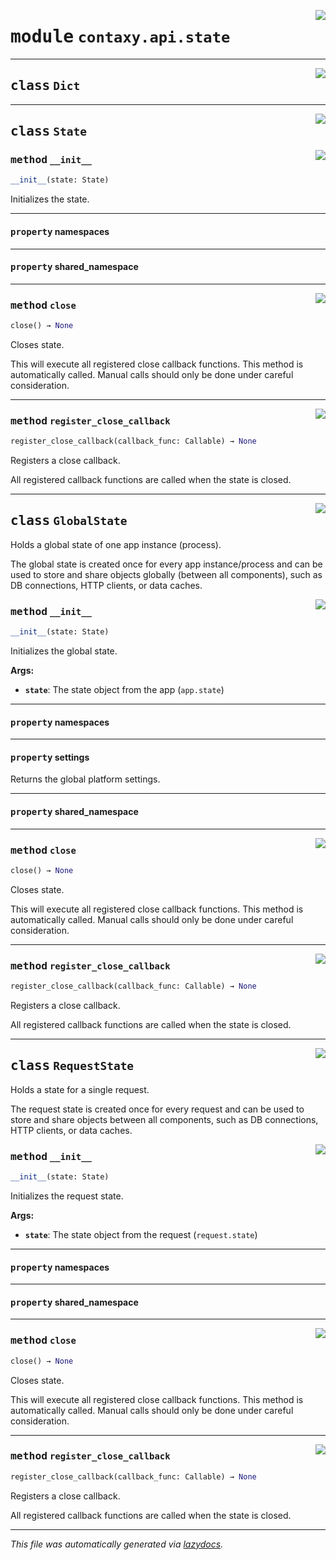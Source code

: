 <!-- markdownlint-disable -->

<a href="https://github.com/ml-tooling/contaxy/blob/main/backend/src/contaxy/api/state.py#L0"><img align="right" style="float:right;" src="https://img.shields.io/badge/-source-cccccc?style=flat-square"></a>

# <kbd>module</kbd> `contaxy.api.state`






---

<a href="https://github.com/ml-tooling/contaxy/blob/main/backend/src/contaxy/api/state.py#L10"><img align="right" style="float:right;" src="https://img.shields.io/badge/-source-cccccc?style=flat-square"></a>

## <kbd>class</kbd> `Dict`








---

<a href="https://github.com/ml-tooling/contaxy/blob/main/backend/src/contaxy/api/state.py#L16"><img align="right" style="float:right;" src="https://img.shields.io/badge/-source-cccccc?style=flat-square"></a>

## <kbd>class</kbd> `State`




<a href="https://github.com/ml-tooling/contaxy/blob/main/backend/src/contaxy/api/state.py#L19"><img align="right" style="float:right;" src="https://img.shields.io/badge/-source-cccccc?style=flat-square"></a>

### <kbd>method</kbd> `__init__`

```python
__init__(state: State)
```

Initializes the state. 


---

#### <kbd>property</kbd> namespaces





---

#### <kbd>property</kbd> shared_namespace







---

<a href="https://github.com/ml-tooling/contaxy/blob/main/backend/src/contaxy/api/state.py#L66"><img align="right" style="float:right;" src="https://img.shields.io/badge/-source-cccccc?style=flat-square"></a>

### <kbd>method</kbd> `close`

```python
close() → None
```

Closes state. 

This will execute all registered close callback functions. This method is automatically called. Manual calls should only be done under careful consideration. 

---

<a href="https://github.com/ml-tooling/contaxy/blob/main/backend/src/contaxy/api/state.py#L59"><img align="right" style="float:right;" src="https://img.shields.io/badge/-source-cccccc?style=flat-square"></a>

### <kbd>method</kbd> `register_close_callback`

```python
register_close_callback(callback_func: Callable) → None
```

Registers a close callback. 

All registered callback functions are called when the state is closed. 


---

<a href="https://github.com/ml-tooling/contaxy/blob/main/backend/src/contaxy/api/state.py#L78"><img align="right" style="float:right;" src="https://img.shields.io/badge/-source-cccccc?style=flat-square"></a>

## <kbd>class</kbd> `GlobalState`
Holds a global state of one app instance (process). 

The global state is created once for every app instance/process and can be used to store and share objects globally (between all components), such as DB connections, HTTP clients, or data caches. 

<a href="https://github.com/ml-tooling/contaxy/blob/main/backend/src/contaxy/api/state.py#L88"><img align="right" style="float:right;" src="https://img.shields.io/badge/-source-cccccc?style=flat-square"></a>

### <kbd>method</kbd> `__init__`

```python
__init__(state: State)
```

Initializes the global state. 



**Args:**
 
 - <b>`state`</b>:  The state object from the app (`app.state`) 


---

#### <kbd>property</kbd> namespaces





---

#### <kbd>property</kbd> settings

Returns the global platform settings. 

---

#### <kbd>property</kbd> shared_namespace







---

<a href="https://github.com/ml-tooling/contaxy/blob/main/backend/src/contaxy/api/state.py#L66"><img align="right" style="float:right;" src="https://img.shields.io/badge/-source-cccccc?style=flat-square"></a>

### <kbd>method</kbd> `close`

```python
close() → None
```

Closes state. 

This will execute all registered close callback functions. This method is automatically called. Manual calls should only be done under careful consideration. 

---

<a href="https://github.com/ml-tooling/contaxy/blob/main/backend/src/contaxy/api/state.py#L59"><img align="right" style="float:right;" src="https://img.shields.io/badge/-source-cccccc?style=flat-square"></a>

### <kbd>method</kbd> `register_close_callback`

```python
register_close_callback(callback_func: Callable) → None
```

Registers a close callback. 

All registered callback functions are called when the state is closed. 


---

<a href="https://github.com/ml-tooling/contaxy/blob/main/backend/src/contaxy/api/state.py#L110"><img align="right" style="float:right;" src="https://img.shields.io/badge/-source-cccccc?style=flat-square"></a>

## <kbd>class</kbd> `RequestState`
Holds a state for a single request. 

The request state is created once for every request and can be used to store and share objects between all components, such as DB connections, HTTP clients, or data caches. 

<a href="https://github.com/ml-tooling/contaxy/blob/main/backend/src/contaxy/api/state.py#L118"><img align="right" style="float:right;" src="https://img.shields.io/badge/-source-cccccc?style=flat-square"></a>

### <kbd>method</kbd> `__init__`

```python
__init__(state: State)
```

Initializes the request state. 



**Args:**
 
 - <b>`state`</b>:  The state object from the request (`request.state`) 


---

#### <kbd>property</kbd> namespaces





---

#### <kbd>property</kbd> shared_namespace







---

<a href="https://github.com/ml-tooling/contaxy/blob/main/backend/src/contaxy/api/state.py#L66"><img align="right" style="float:right;" src="https://img.shields.io/badge/-source-cccccc?style=flat-square"></a>

### <kbd>method</kbd> `close`

```python
close() → None
```

Closes state. 

This will execute all registered close callback functions. This method is automatically called. Manual calls should only be done under careful consideration. 

---

<a href="https://github.com/ml-tooling/contaxy/blob/main/backend/src/contaxy/api/state.py#L59"><img align="right" style="float:right;" src="https://img.shields.io/badge/-source-cccccc?style=flat-square"></a>

### <kbd>method</kbd> `register_close_callback`

```python
register_close_callback(callback_func: Callable) → None
```

Registers a close callback. 

All registered callback functions are called when the state is closed. 




---

_This file was automatically generated via [lazydocs](https://github.com/ml-tooling/lazydocs)._
